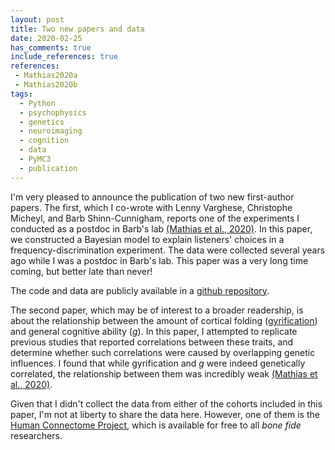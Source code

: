 ```yaml
---
layout: post
title: Two new papers and data
date: 2020-02-25
has_comments: true
include_references: true
references:
 - Mathias2020a
 - Mathias2020b
tags:
  - Python
  - psychophysics
  - genetics
  - neuroimaging
  - cognition
  - data
  - PyMC3
  - publication
---
```


I'm very pleased to announce the publication of two new first-author papers. The first, which I co-wrote with Lenny
Varghese, Christophe Micheyl, and Barb Shinn-Cunnigham, reports one of the experiments I conducted as a postdoc in
Barb's lab [(Mathias et al., 2020)](#Mathias2020a). In this paper, we constructed a Bayesian model to explain listeners'
choices in a frequency-discrimination experiment. The data were collected several years ago while I was a postdoc in
Barb's lab. This paper was a very long time coming, but better late than never!

The code and data are publicly available in a [github repository](https://github.com/sammosummo/PerceptualAnchorsPublic).

The second paper, which may be of interest to a broader readership, is about the relationship between the amount of
cortical folding ([gyrification](https://en.wikipedia.org/wiki/Gyrification)) and general cognitive ability
([*g*](https://en.wikipedia.org/wiki/G_factor_(psychometrics))). In this paper, I attempted to replicate previous
studies that reported correlations between these traits, and determine whether such correlations were caused by
overlapping genetic influences. I found that while gyrification and *g* were indeed genetically correlated, the
relationship between them was incredibly weak [(Mathias et al., 2020)](#Mathias2020b). 

Given that I didn't collect the data from either of the cohorts included in this paper, I'm not at liberty to share the
data here. However, one of them is the [Human Connectome Project](http://www.humanconnectomeproject.org/), which is
available for free to all *bone fide* researchers.
